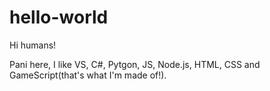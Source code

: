 # hello-world
Hi humans!

Pani here, I like VS, C#, Pytgon, JS, Node.js, HTML, CSS and GameScript(that's what I'm made of!).

